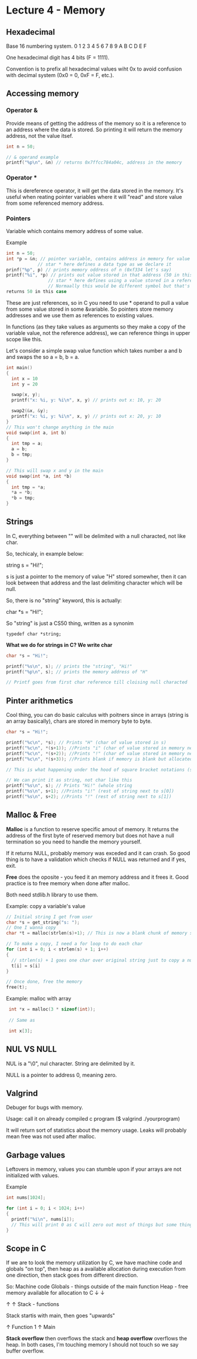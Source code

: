 # Lecture 4 - Memory

## Hexadecimal
Base 16 numbering system.
0 1 2 3 4 5 6 7 8 9 A B C D E F

One hexadecimal digit has 4 bits (F = 1111).

Convention is to prefix all hexadecimal values wiht 0x to avoid confusion with decimal system (0x0 = 0, 0xF = F, etc.).

## Accessing memory

### Operator &
Provide means of getting the address of the memory so it is a reference to an address where the data is stored.
So printing it will return the memory address, not the value itsef.

```c
int n = 50;

// & operand example
printf("%p\n", &n) // returns 0x7ffcc784a04c, address in the memory

```

### Operator *
This is dereference operator, it will get the data stored in the memory.
It's useful when reating pointer variables where it will "read" and store value from some referenced memory address.

### Pointers
Variable which contains memory address of some value.

Example
```c
int n = 50;
int *p = &n; // pointer variable, contains address in memory for value stored in n
            // star * here defines a data type as we declare it
prinf("%p", p) // prints memory oddress of n (0xf334 let's say)
printf("%i", *p) // prints out value stored in that address (50 in this case)
                // star * here defines using a value stored in a referenced memory (usage, not declaratioon of data type)
                // Normaally this would be different symbol but that's how it is in C
returns 50 in this case
```

These are just references, so in C you need to use * operand to pull a value from some value stored in some &variable. So pointers store memory addresses and we use them as references to existing values.

In functions (as they take values as arguments so they make a copy of the variable value, not the reference address), we can reference things in upper scope like this.

Let's consider a simple swap value function which takes number a and b and swaps the so a = b, b = a.

```c
int main()
{
  int x = 10
  int y = 20

  swap(x, y);
  printf("x: %i, y: %i\n", x, y) // prints out x: 10, y: 20

  swap2(&x, &y);
  printf("x: %i, y: %i\n", x, y) // prints out x: 20, y: 10
}
// This won't change anything in the main
void swap(int a, int b)
{
  int tmp = a;
  a = b;
  b = tmp;
}

// This will swap x and y in the main
void swap(int *a, int *b)
{
  int tmp = *a;
  *a = *b;
  *b = tmp;
}
```

## Strings

In C, everything between "" will be delimited with a null characted, not like char.

So, techicaly, in example below:

string s = "Hi!";

s is just a pointer to the memory of value "H" stored somewher, then it can look between that address and the last delimiting character which will be null. 

So, there is no "string" keyword, this is actually:

char *s = "Hi!";

So "string" is just a CS50 thing, written as a synonim

`typedef char *string;`

**What we do for strings in C? We write char**

```c
char *s = "Hi!";

printf("%s\n", s); // prints the "string", "Hi!"
printf("%p\n", s); // prints the memory address of "H"

// Printf goes from first char reference till cloising null characted
```

## Pinter arithmetics

Cool thing, you can do basic calculus with poitners since in arrays (string is an array basically), chars are stored in memory byte to byte.

```c
char *s = "Hi!";

printf("%c\n", *s); // Prints "H" (char of value stored in s)
printf("%c\n", *(s+1)); //Prints "i" (char of value stored in memory next to s)
printf("%c\n", *(s+2)); //Prints "!" (char of value stored in memory next to s+1)
printf("%c\n", *(s+3)); //Prints blank if memory is blank but allocated, otherwise will be segmentation faults errors

// This is what happening under the hood of square bracket notations (something[n]).

// We can print it as string, not char like this
printf("%s\n", s); // Prints "Hi!" (whole string
printf("%s\n", s+1); //Prints "i!" (rest of string next to s[0])
printf("%s\n", s+2); //Prints "!" (rest of string next to s[1])
```

## Malloc & Free

**Malloc** is a function to reserve specific amout of memory. It returns the address of the first byte of reserved memory but does not have a null termination so you need to handle the memory yourself.

If it returns NULL, probably memory was exceded and it can crash. So good thing is to have a validation which checks if NULL was returned and if yes, exit.

**Free** does the oposite - you feed it an memory address and it frees it. Good practice is to free memory when done after malloc.

Both need stdlib.h library to use them.

Example: copy a variable's value
```c
// Initial string I get from user
char *s = get_string("s: ");
// One I wanna copy
char *t = malloc(strlen(s)+1); // This is now a blank chunk of memory sized sufficiently to house *s

// To make a copy, I need a for loop to do each char
for (int i = 0; i < strlen(s) + 1; i++)
{
  // strlen(s) + 1 goes one char over original string just to copy a null char as string needs it
  t[i] = s[i]
}

// Once done, free the memory
free(t);

```

Example: malloc with array
```c
 int *x = malloc(3 * sizeof(int));
 
 // Same as 

 int x[3];

```

## NUL VS NULL

NUL is a "\0", nul character. String are delimited by it.

NULL is a pointer to address 0, meaning zero.

## Valgrind

Debuger for bugs with memory.

Usage: call it on already compiled c program ($ valgrind ./yourprogram)

It will return sort of statistics about the memory usage.
Leaks will probably mean free was not used after malloc.

## Garbage values
Leftovers in memory, values you can stumble upon if your arrays are not initialized with values.

Example
```c
int nums[1024];

for (int i = 0; i < 1024; i++)
{
  printf("%i\n", nums[i]);
  // This will print 0 as C will zero out most of things but some things will be random numbers. Those are garbage values
}

```

## Scope in C
If we are to look the memory utilization by C, we have machine code and globals "on top", then heap as a available allocation during execution from one direction, then stack goes from different direction.

So:
Machine code
Globals - things outside of the main function
Heap - free memory available for allocation to C
 ↓
 ↓

 ↑
 ↑
Stack - functions


Stack startis with main, then goes "upwards"

↑
Function 1
↑
Main

**Stack overflow** then overflows the stack and **heap overflow** overflows the heap. In both cases, I'm touching memory I should not touch so we say buffer overflow. 